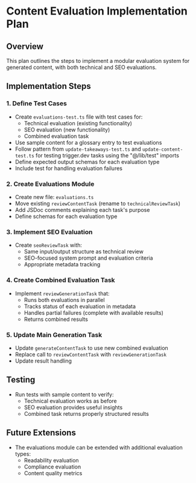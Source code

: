 # Content Evaluation Implementation Plan

## Overview
This plan outlines the steps to implement a modular evaluation system for generated content, with both technical and SEO evaluations.

## Implementation Steps

### 1. Define Test Cases
- Create `evaluations-test.ts` file with test cases for:
  - Technical evaluation (existing functionality)
  - SEO evaluation (new functionality)
  - Combined evaluation task
- Use sample content for a glossary entry to test evaluations
- Follow pattern from `update-takeaways-test.ts` and `update-content-test.ts` for testing trigger.dev tasks using the "@/lib/test" imports
- Define expected output schemas for each evaluation type
- Include test for handling evaluation failures

### 2. Create Evaluations Module
- Create new file: `evaluations.ts`
- Move existing `reviewContentTask` (rename to `technicalReviewTask`)
- Add JSDoc comments explaining each task's purpose
- Define schemas for each evaluation type

### 3. Implement SEO Evaluation
- Create `seoReviewTask` with:
  - Same input/output structure as technical review 
  - SEO-focused system prompt and evaluation criteria
  - Appropriate metadata tracking

### 4. Create Combined Evaluation Task
- Implement `reviewGenerationTask` that:
  - Runs both evaluations in parallel
  - Tracks status of each evaluation in metadata
  - Handles partial failures (complete with available results)
  - Returns combined results

### 5. Update Main Generation Task
- Update `generateContentTask` to use new combined evaluation
- Replace call to `reviewContentTask` with `reviewGenerationTask`
- Update result handling

## Testing
- Run tests with sample content to verify:
  - Technical evaluation works as before
  - SEO evaluation provides useful insights
  - Combined task returns properly structured results

## Future Extensions
- The evaluations module can be extended with additional evaluation types:
  - Readability evaluation
  - Compliance evaluation
  - Content quality metrics 